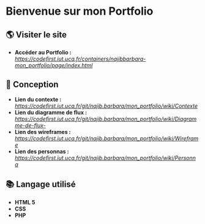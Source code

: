 # Bienvenue sur mon Portfolio

## 🌎 Visiter le site 
* **Accéder au Portfolio :** _https://codefirst.iut.uca.fr/containers/najibbarbara-mon_portfolio/page/index.html_
## 🧰 Conception
* **Lien du contexte :**  _https://codefirst.iut.uca.fr/git/najib.barbara/mon_portfolio/wiki/Contexte_
* **Lien du diagramme de flux :** _https://codefirst.iut.uca.fr/git/najib.barbara/mon_portfolio/wiki/Diagramme-de-flux-_
* **Lien des wireframes :**  _https://codefirst.iut.uca.fr/git/najib.barbara/mon_portfolio/wiki/Wireframe_
* **Lien des personnas :** _https://codefirst.iut.uca.fr/git/najib.barbara/mon_portfolio/wiki/Personna_
## 📚 Langage utilisé 
* **HTML 5** 
* **CSS**
* **PHP**





